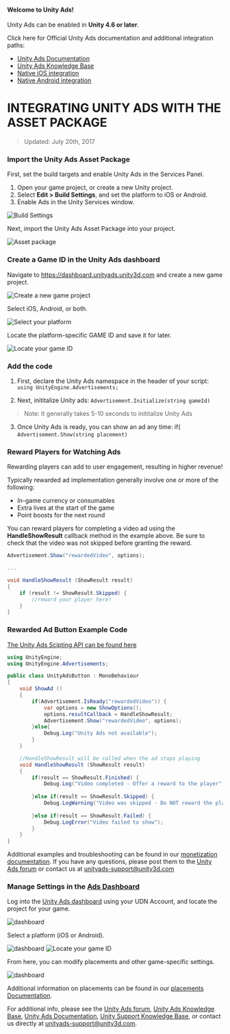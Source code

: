 #### Welcome to Unity Ads!

Unity Ads can be enabled in **Unity 4.6 or later**.

Click here for Official Unity Ads documentation and additional integration paths:

- [Unity Ads Documentation](https://docs.unity3d.com/Manual/UnityAdsHowTo.html)
- [Unity Ads Knowledge Base](http://unityads.unity3d.com/help/monetization/getting-started)
- [Native iOS integration](http://unityads.unity3d.com/help/monetization/integration-guide-ios)
- [Native Android integration](http://unityads.unity3d.com/help/monetization/integration-guide-android)

# INTEGRATING UNITY ADS WITH THE ASSET PACKAGE

> Updated: July 20th, 2017

### Import the Unity Ads Asset Package

First, set the build targets and enable Unity Ads in the Services Panel.

1. Open your game project, or create a new Unity project.
2. Select **Edit > Build Settings**, and set the platform to iOS or Android.
3. Enable Ads in the Unity Services window.

![Build Settings](images/build-settings.png)

Next, import the Unity Ads Asset Package into your project.

![Asset package](images/asset-package.png)

### Create a Game ID in the Unity Ads dashboard

Navigate to https://dashboard.unityads.unity3d.com and create a new game project.

![Create a new game project](images/new1.png)

Select iOS, Android, or both.

![Select your platform](images/new2.png)

Locate the platform-specific GAME ID and save it for later.

![Locate your game ID](images/new4.png)

### Add the code

1. First, declare the Unity Ads namespace in the header of your script:  
 	`using UnityEngine.Advertisements;`

2. Next, inititalize Unity ads:
	`Advertisement.Initialize(string gameId)`
	
> Note: It generally takes 5-10 seconds to inititalize Unity Ads

3. Once Unity Ads is ready, you can show an ad any time:
	if(
	`Advertisement.Show(string placement)`

### Reward Players for Watching Ads

Rewarding players can add to user engagement, resulting in higher revenue!

Typically rewarded ad implementation generally involve one or more of the following: 

- In-game currency or consumables
- Extra lives at the start of the game
- Point boosts for the next round

You can reward players for completing a video ad using the **HandleShowResult** callback method in the example above. Be sure to check that the video was not skipped before granting the reward.

```csharp
Advertisement.Show("rewardedVideo", options);

...

void HandleShowResult (ShowResult result)
{
	if (result != ShowResult.Skipped) {
		//reward your player here!
	}
}
```

### Rewarded Ad Button Example Code

[The Unity Ads Scipting API can be found here](https://docs.unity3d.com/ScriptReference/Advertisements.Advertisement.html)

```csharp
using UnityEngine;
using UnityEngine.Advertisements;

public class UnityAdsButton : MonoBehaviour
{
	void ShowAd ()
	{
		if(Advertisement.IsReady("rewardedVideo")) {
			var options = new ShowOptions();
			options.resultCallback = HandleShowResult;
			Advertisement.Show("rewardedVideo", options);
		}else{
			Debug.Log("Unity Ads not available");
		}
	}

	//HandleShowResult will be called when the ad stops playing
	void HandleShowResult (ShowResult result)
	{
		if(result == ShowResult.Finished) {
			Debug.Log("Video completed - Offer a reward to the player");
			
		}else if(result == ShowResult.Skipped) {
			Debug.LogWarning("Video was skipped - Do NOT reward the player");
			
		}else if(result == ShowResult.Failed) {
			Debug.LogError("Video failed to show");
		}
	}
}
```

Additional examples and troubleshooting can be found in our [monetization documentation](http://unityads.unity3d.com/help/monetization/integration-guide-unity).
If you have any questions, please post them to the [Unity Ads forum](http://forum.unity3d.com/forums/unity-ads.67) or contact us at unityads-support@unity3d.com

### Manage Settings in the [Ads Dashboard](https://dashboard.unityads.unity3d.com/Dashboard)

Log into the [Unity Ads dashboard](https://dashboard.unityads.unity3d.com/Dashboard) using your UDN Account, and locate the project for your game.

![dashboard](images/ads-dashb-1.png)

Select a platform (iOS or Android).

![dashboard](images/ads-dashb-2.png)
![Locate your game ID](images/new4.png)

From here, you can modify placements and other game-specific settings.

![dashboard](images/ads-dashb-3.png)

Additional information on placements can be found in our [placements Documentation](http://unityads.unity3d.com/help/monetization/placements).

For additional info, please see the [Unity Ads forum](http://forum.unity3d.com/forums/unity-ads.67), [Unity Ads Knowledge Base](http://unityads.unity3d.com/help/monetization/getting-started), [Unity Ads Documentation](https://docs.unity3d.com/Manual/UnityAdsHowTo.html), [Unity Support Knowledge Base](https://support.unity3d.com/hc/en-us/sections/201163835-Ads), or contact us directly at unityads-support@unity3d.com.


